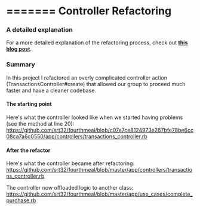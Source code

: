 =======
Controller Refactoring
==========

### A detailed explanation

For a more detailed explanation of the refactoring process, check out **[this blog post](http://www.simontaranto.com/2013/12/11/it-all-comes-together-ruby-js-and-functional-programming.html)**.

### Summary

In this project I refactored an overly complicated controller action (TransactionsController#create) that allowed our group to proceed much faster and have a cleaner codebase.

#### The starting point
Here's what the controller looked like when we started having problems (see the method at line 20): https://github.com/srt32/fourthmeal/blob/c07e7ce8124973e267bfe78be6cc08ca7a6c0550/app/controllers/transactions_controller.rb


#### After the refactor
Here's what the controller became after refactoring:  https://github.com/srt32/fourthmeal/blob/master/app/controllers/transactions_controller.rb

The controller now offloaded logic to another class:  
https://github.com/srt32/fourthmeal/blob/master/app/use_cases/complete_purchase.rb
